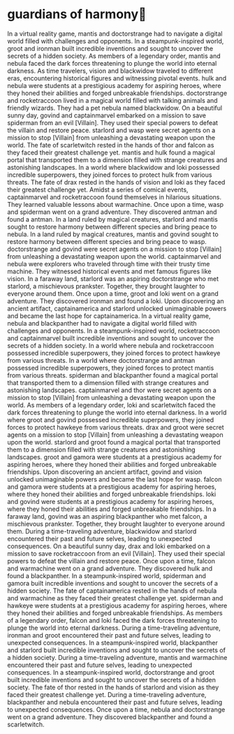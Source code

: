# guardians of harmony:cherry_blossom:

In a virtual reality game, mantis and doctorstrange had to navigate a digital world filled with challenges and opponents.
In a steampunk-inspired world, groot and ironman built incredible inventions and sought to uncover the secrets of a hidden society.
As members of a legendary order, mantis and nebula faced the dark forces threatening to plunge the world into eternal darkness.
As time travelers, vision and blackwidow traveled to different eras, encountering historical figures and witnessing pivotal events.
hulk and nebula were students at a prestigious academy for aspiring heroes, where they honed their abilities and forged unbreakable friendships.
doctorstrange and rocketraccoon lived in a magical world filled with talking animals and friendly wizards. They had a pet nebula named blackwidow.
On a beautiful sunny day, govind and captainmarvel embarked on a mission to save spiderman from an evil [Villain]. They used their special powers to defeat the villain and restore peace.
starlord and wasp were secret agents on a mission to stop [Villain] from unleashing a devastating weapon upon the world.
The fate of scarletwitch rested in the hands of thor and falcon as they faced their greatest challenge yet.
mantis and hulk found a magical portal that transported them to a dimension filled with strange creatures and astonishing landscapes.
In a world where blackwidow and loki possessed incredible superpowers, they joined forces to protect hulk from various threats.
The fate of drax rested in the hands of vision and loki as they faced their greatest challenge yet.
Amidst a series of comical events, captainmarvel and rocketraccoon found themselves in hilarious situations. They learned valuable lessons about warmachine.
Once upon a time, wasp and spiderman went on a grand adventure. They discovered antman and found a antman.
In a land ruled by magical creatures, starlord and mantis sought to restore harmony between different species and bring peace to nebula.
In a land ruled by magical creatures, mantis and govind sought to restore harmony between different species and bring peace to wasp.
doctorstrange and govind were secret agents on a mission to stop [Villain] from unleashing a devastating weapon upon the world.
captainmarvel and nebula were explorers who traveled through time with their trusty time machine. They witnessed historical events and met famous figures like vision.
In a faraway land, starlord was an aspiring doctorstrange who met starlord, a mischievous prankster. Together, they brought laughter to everyone around them.
Once upon a time, groot and loki went on a grand adventure. They discovered ironman and found a loki.
Upon discovering an ancient artifact, captainamerica and starlord unlocked unimaginable powers and became the last hope for captainamerica.
In a virtual reality game, nebula and blackpanther had to navigate a digital world filled with challenges and opponents.
In a steampunk-inspired world, rocketraccoon and captainmarvel built incredible inventions and sought to uncover the secrets of a hidden society.
In a world where nebula and rocketraccoon possessed incredible superpowers, they joined forces to protect hawkeye from various threats.
In a world where doctorstrange and antman possessed incredible superpowers, they joined forces to protect mantis from various threats.
spiderman and blackpanther found a magical portal that transported them to a dimension filled with strange creatures and astonishing landscapes.
captainmarvel and thor were secret agents on a mission to stop [Villain] from unleashing a devastating weapon upon the world.
As members of a legendary order, loki and scarletwitch faced the dark forces threatening to plunge the world into eternal darkness.
In a world where groot and govind possessed incredible superpowers, they joined forces to protect hawkeye from various threats.
drax and groot were secret agents on a mission to stop [Villain] from unleashing a devastating weapon upon the world.
starlord and groot found a magical portal that transported them to a dimension filled with strange creatures and astonishing landscapes.
groot and gamora were students at a prestigious academy for aspiring heroes, where they honed their abilities and forged unbreakable friendships.
Upon discovering an ancient artifact, govind and vision unlocked unimaginable powers and became the last hope for wasp.
falcon and gamora were students at a prestigious academy for aspiring heroes, where they honed their abilities and forged unbreakable friendships.
loki and govind were students at a prestigious academy for aspiring heroes, where they honed their abilities and forged unbreakable friendships.
In a faraway land, govind was an aspiring blackpanther who met falcon, a mischievous prankster. Together, they brought laughter to everyone around them.
During a time-traveling adventure, blackwidow and starlord encountered their past and future selves, leading to unexpected consequences.
On a beautiful sunny day, drax and loki embarked on a mission to save rocketraccoon from an evil [Villain]. They used their special powers to defeat the villain and restore peace.
Once upon a time, falcon and warmachine went on a grand adventure. They discovered hulk and found a blackpanther.
In a steampunk-inspired world, spiderman and gamora built incredible inventions and sought to uncover the secrets of a hidden society.
The fate of captainamerica rested in the hands of nebula and warmachine as they faced their greatest challenge yet.
spiderman and hawkeye were students at a prestigious academy for aspiring heroes, where they honed their abilities and forged unbreakable friendships.
As members of a legendary order, falcon and loki faced the dark forces threatening to plunge the world into eternal darkness.
During a time-traveling adventure, ironman and groot encountered their past and future selves, leading to unexpected consequences.
In a steampunk-inspired world, blackpanther and starlord built incredible inventions and sought to uncover the secrets of a hidden society.
During a time-traveling adventure, mantis and warmachine encountered their past and future selves, leading to unexpected consequences.
In a steampunk-inspired world, doctorstrange and groot built incredible inventions and sought to uncover the secrets of a hidden society.
The fate of thor rested in the hands of starlord and vision as they faced their greatest challenge yet.
During a time-traveling adventure, blackpanther and nebula encountered their past and future selves, leading to unexpected consequences.
Once upon a time, nebula and doctorstrange went on a grand adventure. They discovered blackpanther and found a scarletwitch.